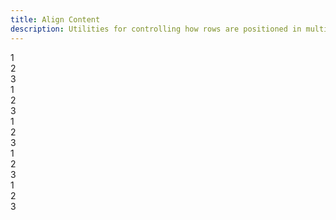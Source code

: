 ```yaml
---
title: Align Content
description: Utilities for controlling how rows are positioned in multi-row flex and grid containers.
---
```

<div>
    <table-utility prefix="content" property="justify-align-content" custom-property="align-content" class="mb-lg"></table-utility>
    <card-example>
		<div class="container h-full rounded-md bg-surface-1 p-24">
			<div class="flex flex-wrap justify-around gap-4">
				<div class="w-1/4 h-240 flex flex-wrap justify-center content-start border-b border-alpha-1 mb-24 pb-24">
					<div class="w-100 p-10 mb-8 bg-info text-center rounded-sm"><span class="text-xs text-white font-semibold">1</span></div>
					<div class="w-100 p-10 mb-8 bg-info text-center rounded-sm"><span class="text-xs text-white font-semibold">2</span></div>
					<div class="w-100 p-10 mb-8 bg-info text-center rounded-sm"><span class="text-xs text-white font-semibold">3</span></div>
				</div>
				<div class="w-1/4 h-240 flex flex-wrap justify-center content-end border-b border-alpha-1 mb-24 pb-24">
					<div class="w-100 p-10 mb-8 bg-info text-center rounded-sm"><span class="text-xs text-white font-semibold">1</span></div>
					<div class="w-100 p-10 mb-8 bg-info text-center rounded-sm"><span class="text-xs text-white font-semibold">2</span></div>
					<div class="w-100 p-10 mb-8 bg-info text-center rounded-sm"><span class="text-xs text-white font-semibold">3</span></div>
				</div>
				<div class="w-1/4 h-240 flex flex-wrap justify-center content-center border-b border-alpha-1 mb-24 pb-24">
					<div class="w-100 p-10 mb-8 bg-info text-center rounded-sm"><span class="text-xs text-white font-semibold">1</span></div>
					<div class="w-100 p-10 mb-8 bg-info text-center rounded-sm"><span class="text-xs text-white font-semibold">2</span></div>
					<div class="w-100 p-10 mb-8 bg-info text-center rounded-sm"><span class="text-xs text-white font-semibold">3</span></div>
				</div>
				<div class="w-1/4 h-240 flex flex-wrap justify-center content-between">
					<div class="w-100 p-10 bg-info text-center rounded-sm"><span class="text-xs text-white font-semibold">1</span></div>
					<div class="w-100 p-10 bg-info text-center rounded-sm"><span class="text-xs text-white font-semibold">2</span></div>
					<div class="w-100 p-10 bg-info text-center rounded-sm"><span class="text-xs text-white font-semibold">3</span></div>
				</div>
				<div class="w-1/4 h-240 flex flex-wrap justify-center content-around">
					<div class="w-100 p-10 bg-info text-center rounded-sm"><span class="text-xs text-white font-semibold">1</span></div>
					<div class="w-100 p-10 bg-info text-center rounded-sm"><span class="text-xs text-white font-semibold">2</span></div>
					<div class="w-100 p-10 bg-info text-center rounded-sm"><span class="text-xs text-white font-semibold">3</span></div>
				</div>
			</div>
		</div>
    </card-example>
</div>